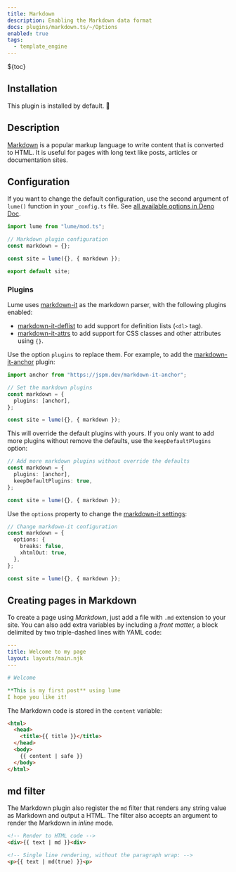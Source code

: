 ```yaml
---
title: Markdown
description: Enabling the Markdown data format
docs: plugins/markdown.ts/~/Options
enabled: true
tags:
  - template_engine
---
```


${toc}

## Installation

This plugin is installed by default. 🎉

## Description

[Markdown](https://en.wikipedia.org/wiki/Markdown) is a popular markup language
to write content that is converted to HTML. It is useful for pages with long
text like posts, articles or documentation sites.

## Configuration

If you want to change the default configuration, use the second argument of
`lume()` function in your `_config.ts` file. See
[all available options in Deno Doc](https://doc.deno.land/https/deno.land/x/lume@/plugins/markdown.ts/~/Options).

```js
import lume from "lume/mod.ts";

// Markdown plugin configuration
const markdown = {};

const site = lume({}, { markdown });

export default site;
```

### Plugins

Lume uses [markdown-it](https://github.com/markdown-it/markdown-it) as the
markdown parser, with the following plugins enabled:

- [markdown-it-deflist](https://github.com/markdown-it/markdown-it-deflist) to
  add support for definition lists (`<dl>` tag).
- [markdown-it-attrs](https://github.com/arve0/markdown-it-attrs) to add support
  for CSS classes and other attributes using `{}`.

Use the option `plugins` to replace them. For example, to add the
[markdown-it-anchor](https://github.com/valeriangalliat/markdown-it-anchor)
plugin:

```ts
import anchor from "https://jspm.dev/markdown-it-anchor";

// Set the markdown plugins
const markdown = {
  plugins: [anchor],
};

const site = lume({}, { markdown });
```

This will override the default plugins with yours. If you only want to add more
plugins without remove the defaults, use the `keepDefaultPlugins` option:

```ts
// Add more markdown plugins without override the defaults
const markdown = {
  plugins: [anchor],
  keepDefaultPlugins: true,
};

const site = lume({}, { markdown });
```

Use the `options` property to change the
[markdown-it settings](https://github.com/markdown-it/markdown-it#usage-examples):

```ts
// Change markdown-it configuration
const markdown = {
  options: {
    breaks: false,
    xhtmlOut: true,
  },
};

const site = lume({}, { markdown });
```

## Creating pages in Markdown

To create a page using _Markdown_, just add a file with `.md` extension to your
site. You can also add extra variables by including a _front matter,_ a block
delimited by two triple-dashed lines with YAML code:

```yaml
---
title: Welcome to my page
layout: layouts/main.njk
---

# Welcome

**This is my first post** using lume
I hope you like it!
```

The Markdown code is stored in the `content` variable:

```html
<html>
  <head>
    <title>{{ title }}</title>
  </head>
  <body>
    {{ content | safe }}
  </body>
</html>
```

## md filter

The Markdown plugin also register the `md` filter that renders any string value
as Markdown and output a HTML. The filter also accepts an argument to render the
Markdown in _inline_ mode.

```html
<!-- Render to HTML code -->
<div>{{ text | md }}<div>

<!-- Single line rendering, without the paragraph wrap: -->
<p>{{ text | md(true) }}<p>
```
